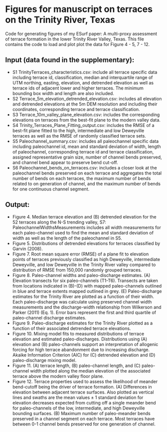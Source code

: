 # Figures for manuscript on terraces on the Trinity River, Texas
Code for generating figures of my ESurf paper: A multi-proxy assessment of terrace formation in the lower Trinity River 
Valley, Texas. This file contains the code to load and plot plot the data for Figure 4 - 5, 7 - 12. 

## Input (data found in the supplementary): 

* S1 TrinityTerraces_characteristics.csv: include all terrace specific data including terrace id, classification, 
median and interquartile range of UTM northing, easting, elevation, and detrended elevation as well as 
terrace ids of adjacent lower and higher terraces. The minimum bounding box width and length are also 
included.
* S2 Terrace_5m_elevation_detrended_elevation.csv: includes all elevation and detrended elevations at 
the 5m DEM resolution and including their coordinates, corresponding terrace and terrace classification. 
* S3 Terrace_10m_valley_plane_elevation.csv: includes the corresponding elevations on terraces from 
the best-fit plane to the modern valley data.
* S4 Trinity_Terraces_Plane_Fitting_output.csv: includes the RMSE of a best-fit plane fitted to the high, 
intermediate and low Deweyville terraces as well as the RMSE of randomly classified terrace sets.
* S5 Paleochannel_summary.csv: includes all paleochannel specific data including paleochannel id, mean 
and standard deviation of width, length of paleochannel, corresponding terrace id and terrace 
classification, assigned representative grain size, number of channel bends preserved, and channel bend
appear to preserve bend cut-off.
* S6 Paleochannel_bends_on_terraces.csv: includes a closer look at the paleochannel bends preserved 
on each terrace and aggregates the total number of bends on each terraces, the maximum number of 
bends related to on generation of channel, and the maximum number of bends for one continuous 
channel segment. 

## Output:

* Figure 4. Median terrace elevation and (B) detrended elevation for the 52 terraces along the N-S trending valley, 
S7: PaleochannelWidthsMeasurements includes all width measurements for each paleo-channel used 
to find the mean and standard deviation of width as well as the length of the paleochannel in S5.
* Figure 5. Distributions of detrended elevations for terraces classified by Garvin (2008).  
* Figure 7. Root mean square error (RMSE) of a plane fit to elevation points of terraces previously classified as high Deweyville, intermediate Deweyville, and low Deweyville in the Trinity River valley compared to  distribution of RMSE from 150,000 randomly grouped terraces.
* Figure 8. Paleo-channel widths and paleo-discharge estimates. (A) Elevation transects for six paleo-channels (T1-T6). Transects are taken from locations indicated in (B)-(D) with mapped paleo-channels outlined in blue and terrace extents mapped outlined in grey. (E) Paleo-discharge estimates for the Trinity River are plotted as a function of their width. Each paleo-discharge was calculate using preserved channel width measurements and the discharge-width relationship from Wilkerson and Parker (2011) (Eq. 1). Error bars represent the first and third quartile of paleo-channel discharge estimates.
* Figure 9. Paleo-discharge estimates for the Trinity River plotted as a function of their associated detrended terrace elevations. 
* Figure 10. Mixing model fits to measured distributions of terrace elevation and estimated paleo-discharges. Distributions using (A) elevation and (B) paleo-channels support an interpretation of allogenic forcing for high terrace abandonment due to increasing discharge. Akaike Information Criterion (AIC) for (C) detrended elevation and (D) paleo-discharge mixing model.
* Figure 11. (A) terrace length, (B) paleo-channel length, and (C) paleo-channel width plotted along the median elevation of the associated terrace above the modern valley floor plane.
* Figure 12. Terrace properties used to assess the likelihood of meander bend-cutoff being the driver of terrace formation. (A) Differences in elevation between adjacent terrace surfaces. Also plotted as vertical lines and swaths are the mean values ± 1 standard deviation for elevation decreases expected from cutting off a single meander bend for paleo-channels of the low, intermediate, and high Deweyville bounding surfaces. (B) Maximum number of paleo-meander bends preserved in a channel segment on each terrace. Most terraces have between 0-1 channel bends preserved for one generation of channel.
